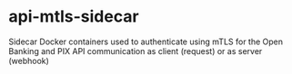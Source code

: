 # api-mtls-sidecar
Sidecar Docker containers used to authenticate using mTLS for the Open Banking and PIX API communication as client (request) or as server (webhook)

